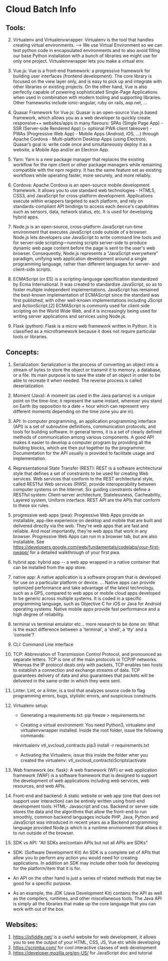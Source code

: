 # Cloud Batch Info
## Tools:

2. Virtualenv and Virtualenvwrapper: Virtualenv is the tool that handles creating virtual environments. --> We use Virtual Environment so we can test python code in encapsulated environments and to also avoid filling our base Python installation with a bunch of libraries we might use for only one project. Virtualenvwrapper lets you make a virtual env.

4. Vue.js: Vue  is a front-end framework: a progressive framework for building user interfaces (frontend development). The core library is focused on the view layer only, and is easy to pick up and integrate with other libraries or existing projects. On the other hand, Vue is also perfectly capable of powering sophisticated Single-Page Applications when used in combination with modern tooling and supporting libraries. Other frameworks include ionic-angular, ruby on rails, asp.net, ...
5. Quasar Framework for Vue.js: Quasar is an open-source Vue.js based framework, which allows you as a web developer to quickly create responsive++ websites/apps in many flavours: SPAs (Single Page App) - SSR (Server-side Rendered App) (+ optional PWA client takeover) - PWAs (Progressive Web App) - Mobile Apps (Android, iOS, …) through Apache Cordova - Multi-platform Desktop Apps (using Electron). Quasar’s goal is: write code once and simultaneously deploy it as a website, a Mobile App and/or an Electron App. 
6. Yarn: Yarn is a new package manager that replaces the existing workflow for the npm client or other package managers while remaining compatible with the npm registry. It has the same feature set as existing workflows while operating faster, more securely, and more reliably.
7. Cordova: Apache Cordova is an open-source mobile development framework. It allows you to use standard web technologies - HTML5, CSS3, and JavaScript for cross-platform development. Applications execute within wrappers targeted to each platform, and rely on standards-compliant API bindings to access each device's capabilities such as sensors, data, network status, etc. It is used for developing hybrid apps.
8. Node.js is an open-source, cross-platform JavaScript run-time environment that executes JavaScript code outside of a browser. Node.js lets developers use JavaScript to write command line tools and for server-side scripting—running scripts server-side to produce dynamic web page content before the page is sent to the user's web browser. Consequently, Node.js represents a "JavaScript everywhere" paradigm, unifying web application development around a single programming language, rather than different languages for server- and client-side scripts.
9. ECMAScript (or ES) is a scripting-language specification standardized by Ecma International. It was created to standardize JavaScript, so as to foster multiple independent implementations. JavaScript has remained the best-known implementation of ECMAScript since the standard was first published, with other well-known implementations including JScript and ActionScript.[2] ECMAScript is commonly used for client-side scripting on the World Wide Web, and it is increasingly being used for writing server applications and services using Node.js.
10. Flask (python): Flask is a micro web framework written in Python. It is classified as a microframework because it does not require particular tools or libraries.

## Concepts:
1. Serialization: Serialization is the process of converting an object into a stream of bytes to store the object or transmit it to memory, a database, or a file. Its main purpose is to save the state of an object in order to be able to recreate it when needed. The reverse process is called deserialization.
2. Moment (Java): A moment (as used in the Java parlance) is a unique point on the time-line; it represent the same instant, wherever you stand on Earth (by opposition to a date + hour which can represent very different moments depending on the time zone you are in).
3. API: In computer programming, an application programming interface (API) is a set of subroutine definitions, communication protocols, and tools for building software. In general terms, it is a set of clearly defined methods of communication among various components. A good API makes it easier to develop a computer program by providing all the building blocks, which are then put together by the programmer. Documentation for the API usually is provided to facilitate usage and implementation.
4. Representational State Transfer (REST): REST is a software architectural style that defines a set of constraints to be used for creating Web services. Web services that conform to the REST architectural style, called RESTful Web services (RWS), provide interoperability between computer systems on the Internet. Six guiding constraints define a RESTful system: Client-server architecture, Statelessness, Cacheability, Layered system, Uniform interface. REST API are the APIs that conform to these six rules.
5. progressive web apps (pwa): Progressive Web Apps provide an installable, app-like experience on desktop and mobile that are built and delivered directly via the web. They're web apps that are fast and reliable. And most importantly, they're web apps that work in any browser. Progressive Web Apps can run in a browser tab, but are also installable. See https://developers.google.com/web/fundamentals/codelabs/your-first-pwapp/ for a detailed walkthrough of your first pwa.
6. hybrid app: hybrid app -- a web app wrapped in a native container that can be installed from the app store.
7. native app: A native application is a software program that is developed for use on a particular platform or device. ... Native apps can provide optimized performance and take advantage of the latest technology, such as a GPS, compared to web apps or mobile cloud apps developed to be generic across multiple systems. It is coded in a specific programming language, such as Objective C for iOS or Java for Android operating systems. Native mobile apps provide fast performance and a high degree of reliability.
8. terminal vs terminal emulator etc... more research to be done on: What is the exact difference between a 'terminal', a 'shell', a 'tty' and a 'console'?
9. CLI: Command Line interface
10. TCP: Abbreviation of Transmission Control Protocol, and pronounced as separate letters. TCP is one of the main protocols in TCP/IP networks. Whereas the IP protocol deals only with packets, TCP enables two hosts to establish a connection and exchange streams of data. TCP guarantees delivery of data and also guarantees that packets will be delivered in the same order in which they were sent.
11. Linter: Lint, or a linter, is a tool that analyzes source code to flag programming errors, bugs, stylistic errors, and suspicious constructs.
12. Virtualenv setup:

    - Generating a requirements.txt: pip freeze > requirements.txt

    - Creating a virtual environment:
    You need Python3, virtualenv and virtualenvwrapper installed. Inside the root folder, issue the following commands:

    mkvirtualenv vtl_svcloud_contracts
    pip3 install -r requirements.txt

    - Activating the Virtualenv, issue this inside the folder wher you created the virtualenv: 
    vtl_svcloud_contracts\Scripts\activate

13. Web framework (ex: flask): A web framework (WF) or web application framework (WAF) is a software framework that is designed to support the development of web applications including web services, web resources, and web APIs.

14. Front-end and backend: A static website or web app (one that does not support user interaction) can be entirely written using front-end development tools: HTML- Javascript and css. Backend or server side stores the data and the algorithms that allow the front-end to run smoothly, common backend languages include PHP, Java, Python and JavaScript was introduced in recent years as a Backend programming language provided Node.js which is a runtime environment that allows it to run outside of the browser.

15. SDK vs API: "All SDKs are/contain APIs but not all APIs are SDKs"
- SDK: (Software Development Kit) An SDK is a complete set of APIs that allow you to perform any action you would need for creating applications. In addition an SDK may include other tools for developing for the platform/item that it is for.

- An API on the other hand is just a series of related methods that may be good for a specific purpose.

- As an example, the JDK (Java Development Kit) contains the API as well as the compilers, runtimes, and other miscellaneous tools. The Java API is simply all the libraries that make up the core language that you can work with out of the box.


## Websites:
1. https://jsfiddle.net/ is a useful website for web development, it allows you to see the output of your HTML, CSS, JS, Vue etc while developing
2. https://scrimba.com/ for cool interactive classes of web development
3. https://developer.mozilla.org/en-US/ for JavaScript doc and tutorial
